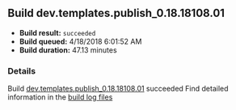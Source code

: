## Build dev.templates.publish_0.18.18108.01
- **Build result:** `succeeded`
- **Build queued:** 4/18/2018 6:01:52 AM
- **Build duration:** 47.13 minutes
### Details
Build [dev.templates.publish_0.18.18108.01](https://winappstudio.visualstudio.com/web/build.aspx?pcguid=a4ef43be-68ce-4195-a619-079b4d9834c2&builduri=vstfs%3a%2f%2f%2fBuild%2fBuild%2f25510) succeeded
Find detailed information in the [build log files](https://uwpctdiags.blob.core.windows.net/buildlogs/dev.templates.publish_0.18.18108.01_logs.zip)
